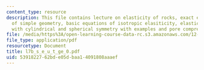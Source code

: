 ```yaml
---
content_type: resource
description: This file contains lecture on elasticity of rocks, exact elastic treatment
  of simple geometry, basic equations of isotropic elasiticity, elasticity in problems
  with cylindrical and spherical symmetry with examples and pore compressibility.
file: /media/https%3A/open-learning-course-data-rc.s3.amazonaws.com/12-524-mechanical-properties-of-rocks-fall-2005/5391822762bde05dbaa14091808aaaef_l7b_s_e_u_t_ge_0.pdf
file_type: application/pdf
resourcetype: Document
title: l7b_s_e_u_t_ge_0.pdf
uid: 53918227-62bd-e05d-baa1-4091808aaaef
---
```

